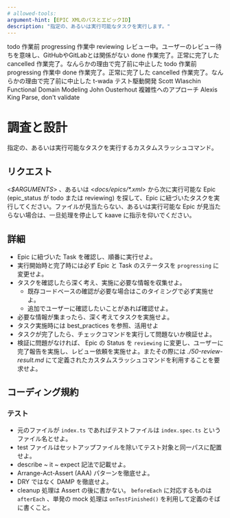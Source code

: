 ```yaml
---
# allowed-tools:
argument-hint: [EPIC XMLのパスとエピックID]
description: "指定の、あるいは実行可能なタスクを実行します。"
---
```


<defines>
  <epic_statuses>
    <item>
      <value>todo</value>
      <description>作業前</description>
    </item>
    <item>
      <value>progressing</value>
      <description>作業中</description>
    </item>
    <item>
      <value>reviewing</value>
      <description>レビュー中。ユーザーのレビュー待ちを意味し、GitHubやGitLabとは関係がない</description>
    </item>
    <item>
      <value>done</value>
      <description>作業完了。正常に完了した</description>
    </item>
    <item>
      <value>cancelled</value>
      <description>作業完了。なんらかの理由で完了前に中止した</description>
    </item>
  </epic_statuses>
  <task_statuses>
    <item>
      <value>todo</value>
      <description>作業前</description>
    </item>
    <item>
      <value>progressing</value>
      <description>作業中</description>
    </item>
    <item>
      <value>done</value>
      <description>作業完了。正常に完了した</description>
    </item>
    <item>
      <value>cancelled</value>
      <description>作業完了。なんらかの理由で完了前に中止した</description>
    </item>
  </task_statuses>
  <best_practices>
    <item>
      <owner>t-wada</owner>
      <advocate>テスト駆動開発</advocate>
    </item>
    <item>
      <owner>Scott Wlaschin</owner>
      <advocate>Functional Domain Modeling</advocate>
    </item>
    <item>
      <owner>John Ousterhout</owner>
      <advocate>複雑性へのアプローチ</advocate>
    </item>
    <item>
      <owner>Alexis King</owner>
      <advocate>Parse, don't validate</advocate>
    </item>
  </best_practices>
</defines>

# 調査と設計

指定の、あるいは実行可能なタスクを実行するカスタムスラッシュコマンド。

## リクエスト

<_$ARGUMENTS_> 、あるいは <_docs/epics/*.xml_> から次に実行可能な Epic (epic_status が todo または reviewing) を探して、Epic に紐づいたタスクを実行してください。ファイルが見当たらない、あるいは実行可能な Epic が見当たらない場合は、一旦処理を停止して kaave に指示を仰いでください。

## 詳細

- Epic に紐づいた Task を確認し、順番に実行せよ。
- 実行開始時と完了時には必ず Epic と Task のステータスを `progressing` に変更せよ。
- タスクを確認したら深く考え、実施に必要な情報を収集せよ。
  - 既存コードベースの確認が必要な場合はこのタイミングで必ず実施せよ。
  - 追加でユーザーに確認したいことがあれば確認せよ。
- 必要な情報が集まったら、深く考えてタスクを実施せよ。
- タスク実施時には best_practices を参照、活用せよ
- タスクが完了したら、チェックコマンドを実行して問題ないか検証せよ。
- 検証に問題がなければ、 Epic の Status を `reviewing` に変更し、ユーザーに完了報告を実施し、レビュー依頼を実施せよ。またその際には _./50-review-result.md_ にて定義されたカスタムスラッシュコマンドを利用することを要求せよ。

## コーディング規約

### テスト

- 元のファイルが `index.ts` であればテストファイルは `index.spec.ts` というファイル名とせよ。
- test ファイルはセットアップファイルを除いてテスト対象と同一パスに配置せよ。
- describe ~ it ~ expect 記法で記載せよ。
- Arrange-Act-Assert (AAA) パターンを徹底せよ。
- DRY ではなく DAMP を徹底せよ。
- cleanup 処理は Assert の後に書かない。 `beforeEach` に対応するものは `afterEach` 、単発の mock 処理は `onTestFinished()` を利用して定義のそばに書くこと。
